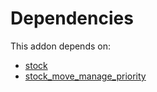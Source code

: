 # Dependencies

This addon depends on:

- [stock](https://github.com/bringout/oca-ocb-warehouse/tree/f7f834405e26b3f1b9786c04a4a652fd978abd14/odoo-bringout-oca-ocb-stock)
- [stock_move_manage_priority](https://github.com/bringout/oca-workflow-process)
